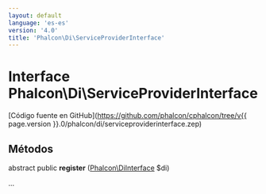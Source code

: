 ```yaml
---
layout: default
language: 'es-es'
version: '4.0'
title: 'Phalcon\Di\ServiceProviderInterface'
---
```

# Interface **Phalcon\Di\ServiceProviderInterface**

[Código fuente en GitHub](https://github.com/phalcon/cphalcon/tree/v{{ page.version }}.0/phalcon/di/serviceproviderinterface.zep)

## Métodos

abstract public **register** ([Phalcon\DiInterface](Phalcon_DiInterface) $di)

...